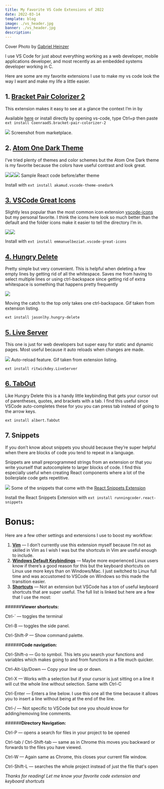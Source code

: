 ```yaml
---
title: My Favorite VS Code Extensions of 2022
date: 2022-03-14
template: blog
image: ./vs_header.jpg
banner: ./vs_header.jpg
description: 
---
```


Cover Photo by [Gabriel Heinzer](https://unsplash.com/photos/EUzk9BIEq6M)

I use VS Code for just about everything working as a web developer, mobile applications developer, and most recently as an embedded systems developer working in C.

Here are some are my favorite extensions I use to make my vs code look the way I want and make my life a little easier.

1\. [Bracket Pair Colorizer 2](https://marketplace.visualstudio.com/items?itemName=CoenraadS.bracket-pair-colorizer-2)
----------------------------------------------------------------------------------------------------------------------

This extension makes it easy to see at a glance the context I’m in by

Available [here](https://marketplace.visualstudio.com/items?itemName=CoenraadS.bracket-pair-colorizer-2) or install directly by opening vs-code, type Ctrl+p then paste `ext install CoenraadS.bracket-pair-colorizer-2`

![](https://miro.medium.com/max/1400/1*ioGOnjNJMLidmnWWmIADHw.png)
Screenshot from marketplace.

2\. [Atom One Dark Theme](https://marketplace.visualstudio.com/items?itemName=akamud.vscode-theme-onedark)
----------------------------------------------------------------------------------------------------------

I’ve tried plenty of themes and color schemes but the Atom One Dark theme is my favorite because the colors have useful contrast and look great.

![](https://miro.medium.com/max/1400/1*Dk82tQgYBZuFrzpK_03rtA.png)![](https://miro.medium.com/max/896/1*vX9tq7aRlbVUApOrSS9e8A.png)![](https://miro.medium.com/max/960/1*dn_KUtTvNLADyruOpkLrEg.png)
Sample React code before/after theme

Install with `ext install akamud.vscode-theme-onedark`

[3\. VSCode Great Icons](https://marketplace.visualstudio.com/items?itemName=emmanuelbeziat.vscode-great-icons)
---------------------------------------------------------------------------------------------------------------

Slightly less popular than the most common icon extension [vscode-icons](https://marketplace.visualstudio.com/items?itemName=vscode-icons-team.vscode-icons) but my personal favorite. I think the icons here look so much better than the default and the folder icons make it easier to tell the directory I’m in.

![](https://miro.medium.com/max/608/1*6gFtK2wGg-JEQhbxqrCeBA.png)![](https://miro.medium.com/max/356/1*s_szysZs0BYuZ7sZB5Km5w.png)

Install with `ext install emmanuelbeziat.vscode-great-icons`

[4\. Hungry Delete](https://marketplace.visualstudio.com/items?itemName=jasonlhy.hungry-delete)
-----------------------------------------------------------------------------------------------

Pretty simple but very convenient. This is helpful when deleting a few empty lines by getting rid of all the whitespace. Saves me from having to select multiple lines or using ctrl-backspace since getting rid of extra whitespace is something that happens pretty frequently

![](https://miro.medium.com/max/992/1*lMBDOkbJ6HFGi1JHfV838Q.gif)

Moving the catch to the top only takes one ctrl-backspace. Gif taken from extension listing.

`ext install jasonlhy.hungry-delete`

[5\. Live Server](https://marketplace.visualstudio.com/items?itemName=ritwickdey.LiveServer)
--------------------------------------------------------------------------------------------

This one is just for web developers but super easy for static and dynamic pages. Most useful because it auto reloads when changes are made.

![](https://miro.medium.com/max/1400/1*8KDtBh4cTE1yT4NuzXCdAQ.gif)
Auto-reload feature. Gif taken from extension listing.

`ext install ritwickdey.LiveServer`

[6\. TabOut](https://marketplace.visualstudio.com/items?itemName=albert.TabOut)
-------------------------------------------------------------------------------

Like Hungry Delete this is a handy little keybinding that gets your cursor out of parentheses, quotes, and brackets with a tab. I find this useful since VSCode auto-completes these for you you can press tab instead of going to the arrow keys.

`ext install albert.TabOut`

7\. Snippets
------------

If you don’t know about snippets you should because they’re super helpful when there are blocks of code you tend to repeat in a language.

Snippets are small preprogrammed strings from an extension or that you write yourself that autocomplete to larger blocks of code. I find this especially useful when creating React components where a lot of the boilerplate code gets repetitive.

![](https://miro.medium.com/max/1400/1*aMZqQhTtC7Ru_RCxhtcOvQ.png)
Some of the snippets that come with the [React Snippets Extension](https://marketplace.visualstudio.com/items?itemName=runningcoder.react-snippets)

Install the React Snippets Extension with `ext install runningcoder.react-snippets`

Bonus:
======

Here are a few other settings and extensions I use to boost my workflow:

1.  [**Vim**](https://marketplace.visualstudio.com/items?itemName=vscodevim.vim) — I don’t currently use this extension myself because I’m not as skilled in Vim as I wish I was but the shortcuts in Vim are useful enough to include.
2.  [**Windows Default Keybindings**](https://marketplace.visualstudio.com/items?itemName=smcpeak.default-keys-windows) — Maybe more experienced Linux users know if there’s a good reason for this but the keyboard shortcuts on Linux use more keys than on Windows/Mac. I just switched to Linux full time and was accustomed to VSCode on Windows so this made the transition easier.
3.  [**Shortcuts**](https://code.visualstudio.com/shortcuts/keyboard-shortcuts-windows.pdf) — Not an extension but VSCode has a ton of useful keyboard shortcuts that are super useful. The full list is linked but here are a few that I use the most:

######**Viewer shortcuts:**

Ctrl-\` — toggles the terminal

Ctrl-B — toggles the side panel.

Ctrl-Shift-P — Show command palette.

######**Code navigation:**

Ctrl-Shift-o — Go to symbol. This lets you search your functions and variables which makes going to and from functions in a file much quicker.

Ctrl-Alt-Up/Down — Copy your line up or down.

Ctrl-X — Works with a selection but if your cursor is just sitting on a line it will cut the whole line without selection. Same with Ctrl-C

Ctrl-Enter — Enters a line below. I use this one all the time because it allows you to insert a line without being at the end of the line.

Ctrl-/ — Not specific to VSCode but one you should know for adding/removing line comments.

######**Directory Navigation:**

Ctrl-P — opens a search for files in your project to be opened

Ctrl-tab / Ctrl-Shift-tab — same as in Chrome this moves you backward or forwards to the files you have viewed.

Ctrl-W — Again same as Chrome, this closes your current file window.

Ctrl-Shift-L — searches the whole project instead of just the file that's open

*Thanks for reading! Let me know your favorite code extension and keyboard shortcuts*
